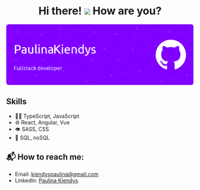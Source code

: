 <h1 align="center">Hi there! <img src="https://raw.githubusercontent.com/MartinHeinz/MartinHeinz/master/wave.gif" width="30px"> How are you?</h1>

![Introduction](https://github.com/paulinakiendys/paulinakiendys/blob/main/assets/github-header-image.png)

## Skills
- 👨‍💻 TypeScript, JavaScript
- ⚙️ React, Angular, Vue
- 👁️ SASS, CSS
- 💽 SQL, noSQL

## 📬 How to reach me:

- Email: [kiendyspaulina@gmail.com](mailto://kiendyspaulina@gmail.com)
- LinkedIn: [Paulina Kiendys](https://linkedin.com/in/paulina-kiendys)
